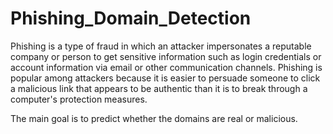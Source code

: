# Phishing_Domain_Detection

Phishing is a type of fraud in which an attacker impersonates a reputable company or
person to get sensitive information such as login credentials or account information via 
email or other communication channels. Phishing is popular among attackers because it 
is easier to persuade someone to click a malicious link that appears to be authentic 
than it is to break through a computer's protection measures.

The main goal is to predict whether the domains are real or malicious.
